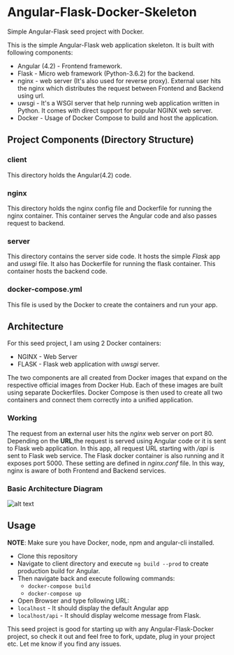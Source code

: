 # Angular-Flask-Docker-Skeleton
Simple Angular-Flask seed project with Docker.

This is the simple Angular-Flask web application skeleton. It is built with following components:
* Angular (4.2) - Frontend framework.
* Flask - Micro web framework (Python-3.6.2) for the backend.
* nginx - web server (It's also used for reverse proxy). External user hits the nginx which distributes the request between Frontend and Backend using url.
* uwsgi - It's a WSGI server that help running web application written in Python. It comes with direct support for popular NGINX web server.
* Docker - Usage of Docker Compose to build and host the application.
## Project Components (Directory Structure)
### client
This directory holds the Angular(4.2) code.
### nginx
This directory holds the nginx config file and Dockerfile for running the nginx container. This container serves the Angular code and also passes request to backend.
### server
This directory contains the server side code. It hosts the simple *Flask* app and *uswgi* file. It also has Dockerfile for running the flask container. This container hosts the backend code.
### docker-compose.yml
This file is used by the Docker to create the containers and run your app.

## Architecture
For this seed project, I am using 2 Docker containers:
* NGINX - Web Server
* FLASK - Flask web application with *uwsgi* server.

The two components are all created from Docker images that expand on the respective official images from Docker Hub. Each of these images are built using separate Dockerfiles. Docker Compose is then used to create all two containers and connect them correctly into a unified application.
### Working
The request from an external user hits the *nginx* web server on port 80. Depending on the __URL__,the request is served using Angular code or it is sent to Flask web application. In this app, all request URL starting with */api* is sent to Flask web service. The Flask docker container is also running and it exposes port 5000. These setting are defined in *nginx.conf* file. In this way, nginx is aware of both Frontend and Backend services.
### Basic Architecture Diagram
![alt text](https://github.com/mrsan22/Angular-Flask-Docker-Skeleton/blob/master/architecture.png)
## Usage
__NOTE__: Make sure you have Docker, node, npm and angular-cli installed.
* Clone this repository
* Navigate to client directory and execute `ng build --prod` to create production build for Angular.
* Then navigate back and execute following commands:
  * `docker-compose build`
  * `docker-compose up`
 * Open Browser and type following URL:
  * `localhost` - It should display the default Angular app
  * `localhost/api` - It should display welcome message from Flask.

This seed project is good for starting up with any Angular-Flask-Docker project, so check it out and feel free to fork, update, plug in your project etc. Let me know if you find any issues.

